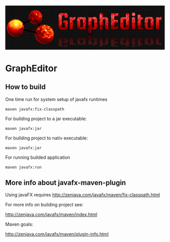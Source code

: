 ![alt GraphEditor logo](/images/logo.png "GraphEditor")

GraphEditor
===========

How to build
------------

One time run for system setup of javafx runtimes

	maven javafx:fix-classpath

For building project to a jar executable:

	maven javafx:jar

For building project to nativ executable:

	maven javafx:jar

For running builded application

	maven javafx:run

More info about javafx-maven-plugin
-----------------------------------

Using javaFX requires http://zenjava.com/javafx/maven/fix-classpath.html

For more info on building project see:

http://zenjava.com/javafx/maven/index.html

Maven goals:

http://zenjava.com/javafx/maven/plugin-info.html